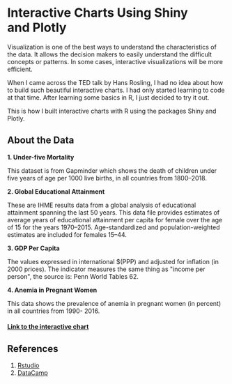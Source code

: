 # Interactive Charts Using Shiny and Plotly

Visualization is one of the best ways to understand the characteristics of the data. It allows the decision makers to easily understand the difficult concepts or patterns. In some cases, interactive visualizations will be more efficient. 

When I came across the TED talk by Hans Rosling, I had no idea about how to build such beautiful interactive charts. I had only started learning to code at that time. After learning some basics in R, I just decided to try it out.

This is how I built interactive charts with R using the packages Shiny and Plotly.


## About the Data
**1. Under-five Mortality**

This dataset is from Gapminder which shows the death of children under five years of age per 1000 live births, in all countries from 1800–2018.

**2. Global Educational Attainment**

These are IHME results data from a global analysis of educational attainment spanning the last 50 years.
This data file provides estimates of average years of educational attainment per capita for female over the age of 15 for the years 1970–2015. Age-standardized and population-weighted estimates are included for females 15–44.

**3. GDP Per Capita**

The values expressed in international $(PPP) and adjusted for inflation (in 2000 prices). The indicator measures the same thing as "income per person", the source is: Penn World Tables 62.

**4. Anemia in Pregnant Women**

This data shows the prevalence of anemia in pregnant women (in percent) in all countries from 1990- 2016.

#### [Link to the interactive chart](https://muhsina.shinyapps.io/child_mortality_interactive/)

## References
1. [Rstudio](https://medium.com/r/?url=https%3A%2F%2Fshiny.rstudio.com%2Farticles%2Fbasics.html)
2. [DataCamp](https://medium.com/r/?url=https%3A%2F%2Fwww.datacamp.com%2Fcourses%2Fbuilding-web-applications-in-r-with-shiny)
